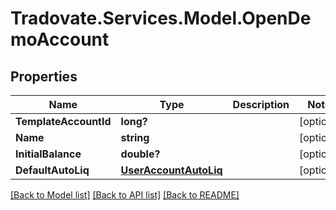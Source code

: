 # Tradovate.Services.Model.OpenDemoAccount
## Properties

Name | Type | Description | Notes
------------ | ------------- | ------------- | -------------
**TemplateAccountId** | **long?** |  | [optional] 
**Name** | **string** |  | [optional] 
**InitialBalance** | **double?** |  | [optional] 
**DefaultAutoLiq** | [**UserAccountAutoLiq**](UserAccountAutoLiq.md) |  | [optional] 

[[Back to Model list]](../README.md#documentation-for-models) [[Back to API list]](../README.md#documentation-for-api-endpoints) [[Back to README]](../README.md)

